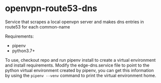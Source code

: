 # openvpn-route53-dns
Service that scrapes a local openvpn server and makes dns entries in route53 for each common-name

Requirements:
- pipenv
- python3.7+

To use, checkout repo and run pipenv install to create a virtual environment and install requirements.
Modify the edge-dns.service file to point to the python virtual environment created by pipenv, 
you can get this information by using the `pipenv --venv` command to print the virtual environment home.
